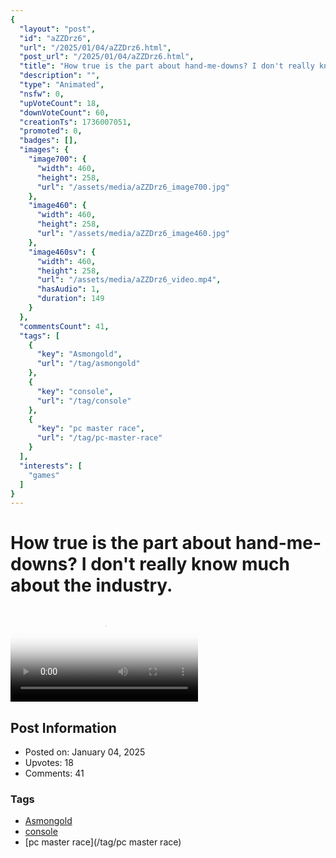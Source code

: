 ```yaml
---
{
  "layout": "post",
  "id": "aZZDrz6",
  "url": "/2025/01/04/aZZDrz6.html",
  "post_url": "/2025/01/04/aZZDrz6.html",
  "title": "How true is the part about hand-me-downs? I don't really know much about the industry.",
  "description": "",
  "type": "Animated",
  "nsfw": 0,
  "upVoteCount": 18,
  "downVoteCount": 60,
  "creationTs": 1736007051,
  "promoted": 0,
  "badges": [],
  "images": {
    "image700": {
      "width": 460,
      "height": 258,
      "url": "/assets/media/aZZDrz6_image700.jpg"
    },
    "image460": {
      "width": 460,
      "height": 258,
      "url": "/assets/media/aZZDrz6_image460.jpg"
    },
    "image460sv": {
      "width": 460,
      "height": 258,
      "url": "/assets/media/aZZDrz6_video.mp4",
      "hasAudio": 1,
      "duration": 149
    }
  },
  "commentsCount": 41,
  "tags": [
    {
      "key": "Asmongold",
      "url": "/tag/asmongold"
    },
    {
      "key": "console",
      "url": "/tag/console"
    },
    {
      "key": "pc master race",
      "url": "/tag/pc-master-race"
    }
  ],
  "interests": [
    "games"
  ]
}
---
```


# How true is the part about hand-me-downs? I don't really know much about the industry.

<video controls playsinline loop poster="/assets/media/aZZDrz6_image460.jpg">
  <source src="/assets/media/aZZDrz6_video.mp4" type="video/mp4">
  Your browser does not support the video tag.
</video>

## Post Information

- Posted on: January 04, 2025
- Upvotes: 18
- Comments: 41

### Tags

- [Asmongold](/tag/Asmongold)
- [console](/tag/console)
- [pc master race](/tag/pc master race)
